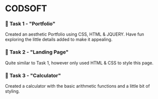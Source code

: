 # **CODSOFT**


### 📄 **Task 1 - "Portfolio"**

Created an aesthetic Portfolio using CSS, HTML & JQUERY. Have fun exploring the little details added to make it appealing.

### 📁 **Task 2 - "Landing Page"**

Quite similar to Task 1, however only used HTML & CSS to style this page.

### 🧮 **Task 3 - "Calculator"**

Created a calculator with the basic arithmetic functions and a little bit of styling.
